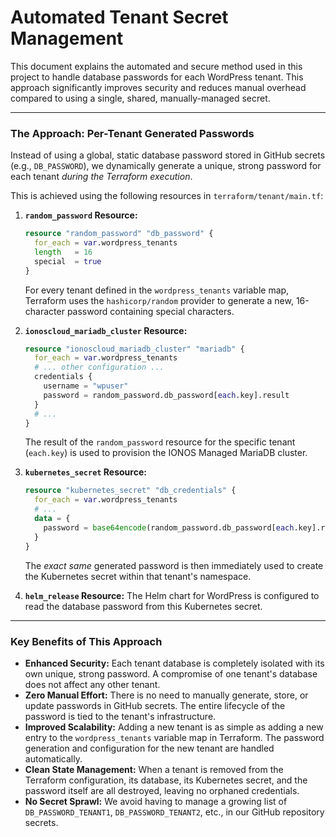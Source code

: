 # Automated Tenant Secret Management

This document explains the automated and secure method used in this project to handle database passwords for each WordPress tenant. This approach significantly improves security and reduces manual overhead compared to using a single, shared, manually-managed secret.

---

### The Approach: Per-Tenant Generated Passwords

Instead of using a global, static database password stored in GitHub secrets (e.g., `DB_PASSWORD`), we dynamically generate a unique, strong password for each tenant *during the Terraform execution*.

This is achieved using the following resources in `terraform/tenant/main.tf`:

1.  **`random_password` Resource:**
    ```terraform
    resource "random_password" "db_password" {
      for_each = var.wordpress_tenants
      length   = 16
      special  = true
    }
    ```
    For every tenant defined in the `wordpress_tenants` variable map, Terraform uses the `hashicorp/random` provider to generate a new, 16-character password containing special characters.

2.  **`ionoscloud_mariadb_cluster` Resource:**
    ```terraform
    resource "ionoscloud_mariadb_cluster" "mariadb" {
      for_each = var.wordpress_tenants
      # ... other configuration ...
      credentials {
        username = "wpuser"
        password = random_password.db_password[each.key].result
      }
      # ...
    }
    ```
    The result of the `random_password` resource for the specific tenant (`each.key`) is used to provision the IONOS Managed MariaDB cluster.

3.  **`kubernetes_secret` Resource:**
    ```terraform
    resource "kubernetes_secret" "db_credentials" {
      for_each = var.wordpress_tenants
      # ...
      data = {
        password = base64encode(random_password.db_password[each.key].result)
      }
    }
    ```
    The *exact same* generated password is then immediately used to create the Kubernetes secret within that tenant's namespace.

4.  **`helm_release` Resource:**
    The Helm chart for WordPress is configured to read the database password from this Kubernetes secret.

---

### Key Benefits of This Approach

-   **Enhanced Security:** Each tenant database is completely isolated with its own unique, strong password. A compromise of one tenant's database does not affect any other tenant.
-   **Zero Manual Effort:** There is no need to manually generate, store, or update passwords in GitHub secrets. The entire lifecycle of the password is tied to the tenant's infrastructure.
-   **Improved Scalability:** Adding a new tenant is as simple as adding a new entry to the `wordpress_tenants` variable map in Terraform. The password generation and configuration for the new tenant are handled automatically.
-   **Clean State Management:** When a tenant is removed from the Terraform configuration, its database, its Kubernetes secret, and the password itself are all destroyed, leaving no orphaned credentials.
-   **No Secret Sprawl:** We avoid having to manage a growing list of `DB_PASSWORD_TENANT1`, `DB_PASSWORD_TENANT2`, etc., in our GitHub repository secrets.
